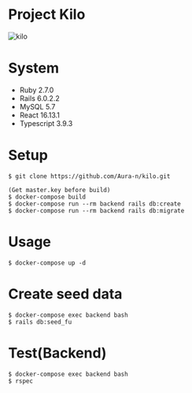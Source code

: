 # Project Kilo
![kilo](https://user-images.githubusercontent.com/60782728/114390186-e573b380-9bd0-11eb-8769-20a065084e72.png)

# System
- Ruby 2.7.0
- Rails 6.0.2.2
- MySQL 5.7
- React 16.13.1
- Typescript 3.9.3

# Setup
```
$ git clone https://github.com/Aura-n/kilo.git

(Get master.key before build)
$ docker-compose build
$ docker-compose run --rm backend rails db:create
$ docker-compose run --rm backend rails db:migrate
```

# Usage
```
$ docker-compose up -d
```

# Create seed data
```
$ docker-compose exec backend bash
$ rails db:seed_fu
```

# Test(Backend)
```
$ docker-compose exec backend bash
$ rspec
```
